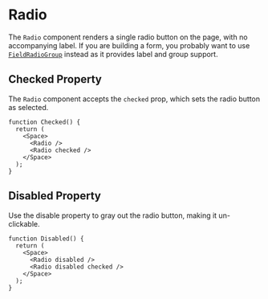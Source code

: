 # Radio

The `Radio` component renders a single radio button on the page, with no accompanying label.
If you are building a form, you probably want to use [`FieldRadioGroup`](/?path=/docs/docs-form-fields-fieldradiogroup--docs) instead as it provides label and group support.

## Checked Property

The `Radio` component accepts the `checked` prop, which sets the radio button as selected.

```tsx
function Checked() {
  return (
    <Space>
      <Radio />
      <Radio checked />
    </Space>
  );
}
```

## Disabled Property

Use the disable property to gray out the radio button, making it un-clickable.

```tsx
function Disabled() {
  return (
    <Space>
      <Radio disabled />
      <Radio disabled checked />
    </Space>
  );
}
```
